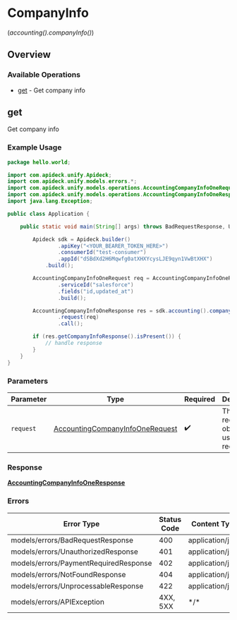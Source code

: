 # CompanyInfo
(*accounting().companyInfo()*)

## Overview

### Available Operations

* [get](#get) - Get company info

## get

Get company info

### Example Usage

```java
package hello.world;

import com.apideck.unify.Apideck;
import com.apideck.unify.models.errors.*;
import com.apideck.unify.models.operations.AccountingCompanyInfoOneRequest;
import com.apideck.unify.models.operations.AccountingCompanyInfoOneResponse;
import java.lang.Exception;

public class Application {

    public static void main(String[] args) throws BadRequestResponse, UnauthorizedResponse, PaymentRequiredResponse, NotFoundResponse, UnprocessableResponse, Exception {

        Apideck sdk = Apideck.builder()
                .apiKey("<YOUR_BEARER_TOKEN_HERE>")
                .consumerId("test-consumer")
                .appId("dSBdXd2H6Mqwfg0atXHXYcysLJE9qyn1VwBtXHX")
            .build();

        AccountingCompanyInfoOneRequest req = AccountingCompanyInfoOneRequest.builder()
                .serviceId("salesforce")
                .fields("id,updated_at")
                .build();

        AccountingCompanyInfoOneResponse res = sdk.accounting().companyInfo().get()
                .request(req)
                .call();

        if (res.getCompanyInfoResponse().isPresent()) {
            // handle response
        }
    }
}
```

### Parameters

| Parameter                                                                                     | Type                                                                                          | Required                                                                                      | Description                                                                                   |
| --------------------------------------------------------------------------------------------- | --------------------------------------------------------------------------------------------- | --------------------------------------------------------------------------------------------- | --------------------------------------------------------------------------------------------- |
| `request`                                                                                     | [AccountingCompanyInfoOneRequest](../../models/operations/AccountingCompanyInfoOneRequest.md) | :heavy_check_mark:                                                                            | The request object to use for the request.                                                    |

### Response

**[AccountingCompanyInfoOneResponse](../../models/operations/AccountingCompanyInfoOneResponse.md)**

### Errors

| Error Type                            | Status Code                           | Content Type                          |
| ------------------------------------- | ------------------------------------- | ------------------------------------- |
| models/errors/BadRequestResponse      | 400                                   | application/json                      |
| models/errors/UnauthorizedResponse    | 401                                   | application/json                      |
| models/errors/PaymentRequiredResponse | 402                                   | application/json                      |
| models/errors/NotFoundResponse        | 404                                   | application/json                      |
| models/errors/UnprocessableResponse   | 422                                   | application/json                      |
| models/errors/APIException            | 4XX, 5XX                              | \*/\*                                 |
